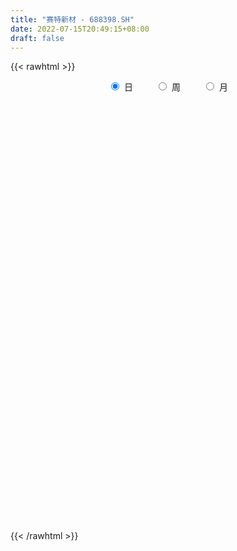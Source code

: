 ```yaml
---
title: "赛特新材 - 688398.SH"
date: 2022-07-15T20:49:15+08:00
draft: false
---
```

{{< rawhtml >}}
    <div style="text-align: center">
        <label style="padding: 1rem;"><input style="margin-right: .5rem" type="radio" name="period" value="D" checked onclick="period_change(this)">日</label>
        <label style="padding: 1rem;"><input style="margin-right: .5rem" type="radio" name="period" value="W" onclick="period_change(this)">周</label>
        <label style="padding: 1rem;"><input style="margin-right: .5rem" type="radio" name="period" value="M" onclick="period_change(this)">月</label>
    </div>
    <div id="chart" style="height: 700px;"></div> 
    <script type="text/javascript">
        const D_v = [12278.02,13432.36,8509.59,10049.21,12695.29,10828.28,22718.46,25634.21,18483.46,27974.72,30126.18,23373.69,38636.84,29291.28,20053.96,10097.93,10551.07,9037.98,10264.54,8578.23,13734.37,10255.56,5484.3,11613.71,15369.95,35619.57,37157.89,31298.63,15963.95,13864.15,15468.65,9977.81,16719.86,11222.38,8313.34,6712.81,6620.62,12981.15,15129.52,12203.04,13342.87,18012.41,9477.32,10071.27,6669.76,5622.01,6272.86,4039.88,4063.46,6725.85,5776.88,4780.91,4203.53,8777.84,6995.36,4001.98,4192.51,2615.13,2587.91,6528.12,3581.88,2781.2,3763.33,2861.06,3731.11,3103.95,3126.99,1891.51,3358.05,4421.25,4525.77,5143.45,4116.68,4930.15,3900.28,3225.94,3921.4,4512.02,4131.15,4532.65,3442.13,2645.24,2448.79,2166.32,2754.48,4717.84,1931.15,2010.33,2217.83,3212.18,3135.94,3151.74,4818.3,7427.54,5377.38,13427.14,10035.27,6969.01,6002.22,5059.52,3197.84,5728.34,4294.59,2792.52,6679.06,12800.27,12626.46,8649.68,16483.27,10061.13,13826.22,8585.02,20159.72,13613.99,15269.76,11119.85,5682.59,6765.22,6624.56,4877.73,11912.73,8663.55,5782.52,13056.8,3123.04,5805.25,5009.69,5238.34,5212.7,6481.0,4826.56,12309.93,16207.43,7540.73,6715.31,4426.97,6935.3,5146.25,3986.11,5538.86,7025.35,4458.13,3303.0,5108.71,3809.28,2514.49,2829.89,2671.63,3146.03,3225.98,3379.79,5049.7,6480.7,3359.59,2506.5,2758.25,2644.55,3819.5,5490.48,5794.18,5654.93,7675.45,6191.43,3412.21,3192.12,2440.14,3125.9,3720.24,2045.59,3667.5,3603.56,3089.27,3540.5,2736.99,1981.83,2464.43,2167.87,2418.95,2006.33,3189.08,5112.03,3307.89,1529.24,2667.75,1915.13,2119.58,1091.3,3151.18,2800.23,2658.96,3882.39,2836.9,3025.4,3704.25,3017.43,2327.35,3832.23,2528.77,3440.33,2181.16,2638.4,1683.12,2317.13,5318.53,4336.3,2422.15,2234.71,3419.46,4502.32,3670.7,2822.89,5572.74,3729.86,3818.53,4030.71,5961.13,3585.2,3541.87,1436.94,3173.98,1672.76,2111.16,3431.91,4452.53,4779.5,3449.83,5229.09,5018.66,4414.3,2751.12,3310.12,2609.38,2291.44,1893.93,3610.65,2933.98,3718.81,4869.57,3731.99,3815.7,10775.71,7818.01,5333.67,4259.81,3641.48,2805.83,2969.87,3297.24,4201.84,2405.27,2636.84,2560.58,4595.8,3374.47,3002.51,2540.91,3042.68,4213.33,2236.99,2502.99,1378.53,2194.33,22786.14,21904.09,10523.85,9415.69,9258.51,4334.84,6777.68,4356.04,10061.95,8274.8,13832.86,22765.99,16155.96,8705.89,7721.97,7838.19,4985.26,7645.59,5321.14,9605.68,14470.01,9141.52,11750.36,9251.25,12415.51,9178.75,5710.81,5357.32,5726.15,5408.4,3990.24,6196.07,7605.14,10154.63,3180.76,3453.44,4429.44,7071.04,3392.3,2689.47,3547.51,2497.43,2817.69,2487.2,3057.29,3194.77,2011.95,2920.34,2326.95,2892.93,2527.38,3783.75,3593.06,2765.92,2011.83,3782.21,1712.03,2288.2,2550.62,2124.96,3842.44,5292.35,11003.96,4257.52,5183.16,5283.07,2936.11,4467.14,5633.52,9135.94,3139.42,3593.7,2653.41,5980.18,9421.3,11331.35,5070.1,9623.36,5595.45,8118.01,7593.84,7572.72,5982.28,3393.58,3847.96,3330.56,4608.8,7399.03,4898.37,3239.24,4318.74,3549.91,2690.97,8749.01,11332.45,16515.98,10178.47,4896.81,5215.48,6122.39,5808.08,5585.6,9027.55,3947.29,5220.38,5436.74,6452.83,3169.13,6005.47,4707.4,7022.35,8356.68,8336.08,4239.07,5597.19,3086.01,10277.24,12986.3,8512.94,3741.08,4710.33,4230.79,5948.4,2819.71,2783.05,8081.66,5320.65,3135.26,1938.64,2689.01,2218.99,3491.68,2098.79,2345.19,1365.89,2123.25,1936.61,3040.31,2220.25,1734.51,2273.7,1926.73,3302.12,3633.6,2152.54,3299.17,1644.14,2224.49,1525.48,2508.64,2440.82,2488.96,1528.88,2650.35,3014.11,3309.27,3026.25,2277.31,10047.55,8025.1,3598.88,3874.46,3662.11,6287.82,3067.14,2367.44,2813.68,3128.52,2398.01,3040.39,2159.52,4136.84,3503.26,4363.79,5575.05,5008.08,3040.37,2295.81,2456.34,3211.0,4736.72,2885.78,4432.95,2215.01,5631.82,2129.12,3121.17,5827.99,2742.32,2882.14,3873.34,5247.72,2831.58,2252.17,2657.72,1866.66,2430.15,2343.12,2741.25,3121.23,4499.59,2347.0,2258.55,2037.78,4871.17,3184.95,4404.26,11244.11,13350.76,12666.38,9348.21,4463.02,3692.04,3476.59,7280.66,5320.4,5545.61,5023.46,11365.33,7211.06,4593.53,6005.42,7286.06,4144.94,5488.3,4130.97,3038.31,4197.4,3621.51,3727.72,3179.09,2102.13,2178.19,3271.99,5307.88,5190.74,11738.57,8742.48]
const D_histogram = [0.0,-0.14997151,-0.1470606245,-0.1445081003,-0.110713979,-0.0588574341,0.1657474262,0.437336053,0.6050766145,0.8373155747,0.8584964108,0.9530068428,1.187822442,0.8318581888,0.2500041583,-0.1282420095,-0.2898270578,-0.3747668845,-0.4669868962,-0.5655294233,-0.8964290656,-0.9579066812,-0.9191382587,-0.6598453349,-0.372061594,0.1452560733,0.5722222132,0.5621305447,0.511558148,0.3056339717,0.2032514085,0.1796050073,-0.0676386433,-0.3149164842,-0.3858002409,-0.3976879865,-0.3040600417,-0.0578909409,0.045839002,0.158771461,0.2673608405,0.0657068846,-0.1349090842,-0.287036112,-0.3752533587,-0.4109134774,-0.3399882824,-0.3143287967,-0.3151169678,-0.3872438528,-0.3424293911,-0.3981948333,-0.4410569674,-0.6385053221,-0.8093585614,-0.8148952428,-0.6629748476,-0.508161001,-0.4523029569,-0.2855053749,-0.140229083,-0.0265869347,0.0447382407,0.1501548465,0.1766208121,0.1377722158,-0.0149584525,-0.0791416699,-0.056838495,0.1717954454,0.3980375555,0.5883153136,0.6745363183,0.7233026756,0.7437500425,0.725173451,0.6565695081,0.5880653931,0.4593333168,0.1709176281,0.0339085487,0.0199629856,0.0142755467,-0.021069967,-0.0533202186,-0.1922228393,-0.2268802598,-0.2353463845,-0.2015272133,-0.2050592839,-0.1100962995,-0.0161997816,0.1053281929,0.2605386265,0.3713326445,0.6027098891,0.7130067936,0.6161995861,0.6415045961,0.5829288995,0.4588423602,0.4459345477,0.3894144159,0.2431784115,0.2309786115,0.444578408,0.5647708322,0.5371428027,0.5479140374,0.5732816144,0.5936742815,0.6308628326,0.7332654432,0.6359309391,0.2926136568,0.098352602,-0.1488768533,-0.4523824473,-0.5693647981,-0.6679452098,-0.8714696034,-1.0247308959,-1.0550700382,-1.2296451653,-1.2797303158,-1.3400572159,-1.2097719342,-1.0949132953,-0.9734658523,-0.745460926,-0.6013200326,-0.7265273549,-1.1093402919,-1.3106546677,-1.4886915742,-1.4868883793,-1.51904201,-1.3784310857,-1.1809890903,-0.9428214705,-0.5650196331,-0.2752064289,-0.0653188574,0.0025706643,-0.0278497703,0.020891691,0.0675079694,0.1031747147,0.1426371718,0.203782927,0.238473461,0.2114624758,0.175430117,0.1786283826,0.1822283193,0.2154702679,0.3307897507,0.4652276018,0.6648056309,0.849200637,0.9307908177,1.0921560596,1.0794234899,1.0406545155,0.9775687789,0.9137224579,0.8442820223,0.7845383763,0.729025346,0.5638170306,0.3499928083,0.1263192183,0.0023598099,-0.104938387,-0.1557246065,-0.1706256945,-0.1548447041,-0.1254125378,-0.0931483575,-0.0057049726,0.0230461922,0.0057923803,-0.0228125959,-0.0116702059,-0.0278647483,-0.0558138598,-0.0525239127,-0.0577864529,-0.0520475324,-0.0498061525,-0.0063649304,0.028727969,0.0534923136,-0.0515289253,-0.1499496357,-0.1283275623,-0.0520894538,-0.0156963081,0.094682682,0.1420479005,0.1471105889,0.1282490649,0.1161485838,0.1865129443,0.1506503833,0.1461081304,0.110047811,0.0360886228,0.0404491697,0.0067862075,-0.0515126591,-0.1980223226,-0.2225723839,-0.2218549481,-0.1639889866,0.005532625,0.05234375,0.0662559955,0.049733074,0.0148867866,-0.0105061626,0.0249879813,0.0903455947,0.1739798655,0.2719469287,0.3514440855,0.4488578167,0.5201010279,0.5119468877,0.4583940621,0.4521772646,0.4194036965,0.3305418695,0.2665894647,0.2458835714,0.1775039291,0.0862523709,0.1058674944,0.0973374831,0.1090443738,0.1230004842,0.1201236474,0.1072114444,0.0495130159,0.0387692058,-0.0218415935,-0.085592067,-0.1420298509,-0.2314452109,-0.2731359781,-0.3089092829,-0.2943600864,-0.3428116501,-0.3495720718,-0.2882068507,-0.2147815531,-0.2207579176,-0.2890869722,-0.3143991255,-0.3330418166,-0.3036482097,-0.2194681019,0.2199703838,0.6415604329,0.8567312189,0.8125038132,0.7605960058,0.7220925816,0.7064032692,0.6142429179,0.6269165482,0.6629997167,0.6982275244,0.859669141,0.9838594098,0.9017263595,0.7167748956,0.6471101441,0.4808505778,0.4684361293,0.3127157059,0.1033422021,-0.2986748315,-0.584616433,-0.3551802176,-0.2293860606,-0.3111940588,-0.4383532015,-0.5492583301,-0.6473772929,-0.7608573748,-0.7250346841,-0.7260453261,-0.6903605296,-0.5145484265,-0.3878625243,-0.356437291,-0.3230132588,-0.3799734313,-0.4903708662,-0.5373739657,-0.5147887175,-0.580061877,-0.5756819712,-0.6012290464,-0.6217644019,-0.6838899556,-0.7793933484,-0.7843735145,-0.7816207926,-0.6824011705,-0.5767798451,-0.4751973622,-0.4869638969,-0.473598547,-0.34454667,-0.2746853379,-0.2647431514,-0.2284572433,-0.1649157118,-0.0910750193,-0.031673054,-0.0226533615,0.0022297509,0.0868003825,0.0707719097,0.1812690875,0.351462789,0.4306493705,0.5159467241,0.5981504627,0.7716600006,0.8422104855,0.8687755316,0.8733331309,0.8733546488,1.0083020425,1.1284631656,1.1436934774,1.2007928178,1.0556811159,0.8368915824,0.6899741037,0.592319173,0.5076122649,0.3194326568,0.1904067942,0.0486275824,-0.0510658784,0.0181696568,-0.0835238406,-0.1643011207,-0.3594621312,-0.5552780944,-0.6276548934,-0.389608692,-0.3751046647,-0.1266464169,0.0253320982,0.098603458,0.0221122822,-0.0338831955,-0.0070112177,0.0512624832,0.1547644833,0.1825570173,0.016157213,-0.0233180438,-0.131726635,-0.2218367481,-0.1880347226,-0.1500243181,-0.2042006048,-0.3217867716,-0.2737466101,-0.2960971876,-0.1686296291,-0.1233116701,0.0662566792,0.0847082846,-0.0741761779,-0.1793601272,-0.3145241743,-0.3828192292,-0.5368519972,-0.6849093018,-0.760548419,-0.9382610412,-0.8940809285,-0.8872377037,-0.8147028564,-0.6620959918,-0.5264191721,-0.3913119478,-0.3316754767,-0.3108638955,-0.2420173223,-0.1148501361,-0.0041201614,0.0962556197,0.198062052,0.2617917185,0.2798491695,0.3436387462,0.2730591731,0.2240835997,0.1690076377,0.0921883881,0.0247030424,-0.0532340789,-0.1532987226,-0.2495121597,-0.2885597779,-0.3592717718,-0.3661707872,-0.3446403615,-0.3860443249,-0.5072400181,-0.5030977848,-0.3805378736,-0.0470001359,0.1123029225,0.1729374678,0.1885774306,0.1613642726,0.0949486761,0.0665773861,-0.0010687836,0.0263650212,0.070413414,0.1275113457,0.1307924328,0.1030629451,0.0552008243,-0.0290620855,-0.0506084323,-0.1375377323,-0.1744235008,-0.2267513949,-0.2229568767,-0.211756441,-0.2024003955,-0.2759161357,-0.2826580023,-0.3780140313,-0.478379045,-0.4504493495,-0.3891313661,-0.2613504838,-0.1911885474,-0.1514488246,-0.0469995256,0.0447769507,0.1466715759,0.2249815699,0.2909111991,0.291993209,0.2868074702,0.3111347424,0.3258105413,0.3699393109,0.4210758661,0.3517108245,0.3187805317,0.3345754174,0.3308183176,0.3850869704,0.4547717279,0.4981588391,0.5822800468,0.6970446932,0.6332345569,0.5430001091,0.4045963314,0.3412515278,0.2923953778,0.2092045859,0.1568791093,0.1320284328,0.1062549236,0.1990745923,0.2077442826,0.1780586652,0.2052551012,0.2368544809,0.2364702009,0.2621072584,0.1885172122,0.1250846595,0.0736114796,0.0040849645,-0.0692925873,-0.0932161419,-0.1287105066,-0.1342034853,-0.1656088898,-0.2488843431,-0.2148721466,-0.0894942628,0.0070092437]
const D_fast = [0.0,-0.1874643875,-0.2213186581,-0.254893159,-0.2487775325,-0.2116353461,0.0544063708,0.4353290109,0.7543387259,1.1959065799,1.4317115186,1.7644736614,2.296244871,2.148245165,1.6288921741,1.218585504,0.9845436912,0.8059121433,0.5969454076,0.3570205246,-0.197986384,-0.4989406699,-0.6899568121,-0.595625222,-0.4008568797,0.152774806,0.7227964992,0.8532374669,0.9305546072,0.8010389238,0.7494692127,0.7707240634,0.5065707519,0.1805637899,0.0132299731,-0.0980797691,-0.0804668348,0.1512295307,0.2664192242,0.4190445484,0.594474138,0.4092469032,0.1749036634,-0.0489823924,-0.2310129787,-0.3694014668,-0.3834733424,-0.4363960559,-0.515963469,-0.6849013172,-0.7256942032,-0.8810083537,-1.0341347297,-1.3912094149,-1.7644022945,-1.9736627866,-1.9874861034,-1.959712507,-2.0169302022,-1.9215089638,-1.8112899428,-1.704294528,-1.6217847925,-1.4788294751,-1.4082083064,-1.4126138488,-1.5690841302,-1.6530527652,-1.644959214,-1.3733764122,-1.0476249133,-0.7102683268,-0.4554132424,-0.2258212163,-0.0194363387,0.1432804325,0.2388188666,0.3173310999,0.3034323528,0.0577460711,-0.0707858712,-0.0797406878,-0.08185924,-0.1224722454,-0.1680525517,-0.3550108823,-0.4463883676,-0.5136910885,-0.5302537206,-0.5850506122,-0.5176117026,-0.4277651301,-0.2799051075,-0.0595600173,0.1440671619,0.5261218787,0.8146704816,0.8719131707,1.0575943297,1.144750858,1.1353749088,1.2339507331,1.2747842054,1.1893428038,1.2348876566,1.5596320552,1.8210171874,1.9276748586,2.0754246026,2.2441125832,2.4129238207,2.6078280799,2.8935470514,2.955195282,2.6850314139,2.5153585097,2.230909841,1.8143086352,1.5549850849,1.2894183707,0.8680265762,0.4585825597,0.1644759079,-0.3175105105,-0.6875282399,-1.082869444,-1.2550271459,-1.4138968308,-1.5358158509,-1.4941761561,-1.5003652709,-1.8072044318,-2.4673524419,-2.9963304846,-3.5465402846,-3.9164591846,-4.3283733177,-4.5323701649,-4.6301754421,-4.6277131899,-4.3911662607,-4.1701546637,-3.9765968066,-3.9080646188,-3.945447496,-3.891483112,-3.8279898413,-3.7665294172,-3.6914076672,-3.5793161802,-3.4850072809,-3.4591526473,-3.4513274767,-3.4034721155,-3.3543150989,-3.2672055834,-3.0691886629,-2.8184439114,-2.4526644746,-2.0559693093,-1.7416814241,-1.3072771673,-1.0501538646,-0.8287592101,-0.6474527519,-0.4828684584,-0.3412383885,-0.2048474404,-0.0781041342,-0.1023581919,-0.2286842121,-0.4207779976,-0.5441474535,-0.6776802472,-0.7673976183,-0.8249551299,-0.8478853156,-0.8498062837,-0.8408291928,-0.754812051,-0.7202993382,-0.736105055,-0.7704131802,-0.7621883417,-0.7853490712,-0.8272516476,-0.8370926787,-0.8568018321,-0.8640747947,-0.8742849529,-0.8324349634,-0.7901600717,-0.7520226487,-0.869926119,-1.0058342382,-1.0162940554,-0.9530783104,-0.9206092417,-0.7865595812,-0.7036823875,-0.6618420519,-0.6486413097,-0.6317046449,-0.5147120483,-0.5129120134,-0.4809272338,-0.4894756003,-0.5544126328,-0.5399397935,-0.5719062038,-0.6430832352,-0.8390984794,-0.9192916367,-0.9740379379,-0.957169223,-0.7862644552,-0.7263673927,-0.6958911483,-0.6999808013,-0.7311053921,-0.7591248819,-0.7173837427,-0.6294397306,-0.5023104934,-0.336356698,-0.1689985199,0.0406296655,0.2418981337,0.3617307155,0.4227764053,0.529603924,0.6016812801,0.5954549205,0.5981498818,0.6389148813,0.6149112214,0.5452227559,0.591304753,0.6071091125,0.6460770966,0.690783328,0.717937403,0.7318280612,0.6865078867,0.6854563781,0.6193851804,0.5342366901,0.4422914434,0.2950147807,0.185040019,0.0720393935,0.0129985685,-0.1211559078,-0.2153093475,-0.225995839,-0.2062659296,-0.2674317735,-0.4080325712,-0.5119445059,-0.6138476512,-0.6603660967,-0.6310530144,-0.1366219327,0.4453582246,0.8747118154,1.0336103629,1.171851557,1.3138712782,1.4747827831,1.5361831613,1.7055859286,1.9074190263,2.1172037151,2.493562617,2.8637177382,3.0070162778,3.0012585378,3.0933713223,3.0473244005,3.1520189842,3.0744774874,2.8909395341,2.4142537926,1.9821580829,2.1227992439,2.1912468858,2.0316403729,1.7948929298,1.5466732187,1.2867099326,0.983015507,0.8375795267,0.6550575532,0.5181522173,0.5653272137,0.5950474848,0.5373633954,0.4900341129,0.3380805826,0.1050904311,-0.0762561598,-0.1823680909,-0.3926567197,-0.5321973067,-0.7080516435,-0.8840280994,-1.1171261421,-1.407477872,-1.6085514167,-1.8012038929,-1.8725845635,-1.9111581993,-1.928375057,-2.0618825659,-2.1669168528,-2.1240016433,-2.1228116457,-2.179055247,-2.1998836498,-2.1775710463,-2.1264991085,-2.0750154068,-2.0716590546,-2.0462185045,-1.9399477773,-1.9382832727,-1.7824688229,-1.5244094242,-1.3375605001,-1.1232764655,-0.8915351112,-0.5251105731,-0.2440074669,-0.0002485379,0.2226423442,0.4410025243,0.8280254286,1.2303023431,1.5314560243,1.8887535691,2.0075621462,1.9979955083,2.0235715555,2.073996418,2.1161925762,2.0078711323,1.9264469682,1.796824652,1.6843647216,1.758142671,1.6355682135,1.5137156532,1.2286891099,0.8940536231,0.6647631008,0.8054071291,0.7261349903,0.9429316338,1.1012431735,1.1991653977,1.1282022925,1.0637360159,1.0888551893,1.1599445111,1.302137632,1.3755694203,1.2132089192,1.1679041515,1.0265639016,0.8809946014,0.8677879463,0.8682922713,0.7630658333,0.5650329736,0.5446364827,0.4482616082,0.5335717594,0.5480618009,0.75419432,0.7938229965,0.6163944896,0.4663705085,0.2525754178,0.0885755556,-0.1996702116,-0.5189548417,-0.7847310637,-1.1970089462,-1.3763490656,-1.5913152667,-1.7224561335,-1.7353732669,-1.7313012402,-1.6940220028,-1.7173044009,-1.7742087936,-1.765866551,-1.6674118988,-1.5577119644,-1.4332722784,-1.2819503332,-1.1527727369,-1.0647529936,-0.9150537304,-0.9173685102,-0.9103231836,-0.9231472363,-0.9769193888,-1.0382289739,-1.129474615,-1.2678639393,-1.4264554163,-1.537642979,-1.6981729159,-1.796614628,-1.8612442928,-1.9991593373,-2.2471650351,-2.368797248,-2.3413718051,-2.0195841014,-1.8322053125,-1.7283364002,-1.6655520797,-1.6524241696,-1.6951025971,-1.7068295406,-1.7747429061,-1.740717846,-1.6790660998,-1.5900903317,-1.5541111363,-1.5560748877,-1.5901368025,-1.6816652337,-1.7158636885,-1.8371774217,-1.9176690653,-2.0266848082,-2.0786295092,-2.1203681836,-2.161612237,-2.3041070112,-2.3815133783,-2.5713729152,-2.7913326901,-2.876015332,-2.9119801902,-2.8495369287,-2.8271721293,-2.8252946125,-2.732595195,-2.6296244811,-2.4910619618,-2.3565065753,-2.2178491464,-2.1437688342,-2.0772527055,-1.9751417477,-1.8790133134,-1.7423997161,-1.5859941944,-1.5674315298,-1.5206666898,-1.4212279496,-1.3422804701,-1.1917400747,-1.0083623852,-0.8404355643,-0.6107443448,-0.3217185251,-0.2272200222,-0.1817044427,-0.2189591375,-0.1969910593,-0.1727483648,-0.2036380102,-0.2167437096,-0.2085872779,-0.2077970561,-0.0652087393,-0.0046029784,0.0102260705,0.0887362818,0.1795492818,0.238282552,0.3294464241,0.3029856809,0.2708242931,0.2377539831,0.1692487091,0.0785480106,0.0313204204,-0.036351571,-0.075395421,-0.1482030479,-0.293699587,-0.3134054272,-0.2104011091,-0.1121452916]
const D_slow = [0.0,-0.0374928775,-0.0742580336,-0.1103850587,-0.1380635535,-0.152777912,-0.1113410554,-0.0020070422,0.1492621115,0.3585910051,0.5732151078,0.8114668185,1.108422429,1.3163869762,1.3788880158,1.3468275134,1.274370749,1.1806790278,1.0639323038,0.922549948,0.6984426816,0.4589660113,0.2291814466,0.0642201129,-0.0287952856,0.0075187327,0.150574286,0.2911069222,0.4189964592,0.4954049521,0.5462178042,0.591119056,0.5742093952,0.4954802742,0.3990302139,0.2996082173,0.2235932069,0.2091204717,0.2205802222,0.2602730874,0.3271132975,0.3435400187,0.3098127476,0.2380537196,0.1442403799,0.0415120106,-0.04348506,-0.1220672592,-0.2008465012,-0.2976574644,-0.3832648121,-0.4828135204,-0.5930777623,-0.7527040928,-0.9550437332,-1.1587675438,-1.3245112558,-1.451551506,-1.5646272452,-1.636003589,-1.6710608597,-1.6777075934,-1.6665230332,-1.6289843216,-1.5848291185,-1.5503860646,-1.5541256777,-1.5739110952,-1.588120719,-1.5451718576,-1.4456624688,-1.2985836404,-1.1299495608,-0.9491238919,-0.7631863813,-0.5818930185,-0.4177506415,-0.2707342932,-0.155900964,-0.113171557,-0.1046944198,-0.0997036734,-0.0961347867,-0.1014022785,-0.1147323331,-0.1627880429,-0.2195081079,-0.278344704,-0.3287265073,-0.3799913283,-0.4075154032,-0.4115653486,-0.3852333003,-0.3200986437,-0.2272654826,-0.0765880103,0.1016636881,0.2557135846,0.4160897336,0.5618219585,0.6765325485,0.7880161855,0.8853697894,0.9461643923,1.0039090452,1.1150536472,1.2562463552,1.3905320559,1.5275105652,1.6708309688,1.8192495392,1.9769652474,2.1602816082,2.3192643429,2.3924177571,2.4170059076,2.3797866943,2.2666910825,2.124349883,1.9573635805,1.7394961797,1.4833134557,1.2195459461,0.9121346548,0.5922020759,0.2571877719,-0.0452552117,-0.3189835355,-0.5623499986,-0.7487152301,-0.8990452382,-1.080677077,-1.3580121499,-1.6856758169,-2.0578487104,-2.4295708053,-2.8093313077,-3.1539390792,-3.4491863518,-3.6848917194,-3.8261466276,-3.8949482349,-3.9112779492,-3.9106352831,-3.9175977257,-3.912374803,-3.8954978106,-3.869704132,-3.834044839,-3.7830991072,-3.723480742,-3.670615123,-3.6267575938,-3.5821004981,-3.5365434183,-3.4826758513,-3.3999784136,-3.2836715132,-3.1174701055,-2.9051699462,-2.6724722418,-2.3994332269,-2.1295773544,-1.8694137256,-1.6250215308,-1.3965909163,-1.1855204108,-0.9893858167,-0.8071294802,-0.6661752226,-0.5786770205,-0.5470972159,-0.5465072634,-0.5727418602,-0.6116730118,-0.6543294354,-0.6930406114,-0.7243937459,-0.7476808353,-0.7491070784,-0.7433455304,-0.7418974353,-0.7476005843,-0.7505181357,-0.7574843228,-0.7714377878,-0.784568766,-0.7990153792,-0.8120272623,-0.8244788004,-0.826070033,-0.8188880407,-0.8055149623,-0.8183971937,-0.8558846026,-0.8879664932,-0.9009888566,-0.9049129336,-0.8812422631,-0.845730288,-0.8089526408,-0.7768903746,-0.7478532286,-0.7012249926,-0.6635623967,-0.6270353641,-0.5995234114,-0.5905012557,-0.5803889632,-0.5786924113,-0.5915705761,-0.6410761568,-0.6967192527,-0.7521829898,-0.7931802364,-0.7917970802,-0.7787111427,-0.7621471438,-0.7497138753,-0.7459921787,-0.7486187193,-0.742371724,-0.7197853253,-0.6762903589,-0.6083036268,-0.5204426054,-0.4082281512,-0.2782028942,-0.1502161723,-0.0356176568,0.0774266594,0.1822775835,0.2649130509,0.3315604171,0.3930313099,0.4374072922,0.458970385,0.4854372586,0.5097716294,0.5370327228,0.5677828438,0.5978137557,0.6246166168,0.6369948708,0.6466871722,0.6412267739,0.6198287571,0.5843212944,0.5264599917,0.4581759971,0.3809486764,0.3073586548,0.2216557423,0.1342627243,0.0622110117,0.0085156234,-0.046673856,-0.118945599,-0.1975453804,-0.2808058346,-0.356717887,-0.4115849125,-0.3565923165,-0.1962022083,0.0179805964,0.2211065497,0.4112555512,0.5917786966,0.7683795139,0.9219402434,1.0786693804,1.2444193096,1.4189761907,1.633893476,1.8798583284,2.1052899183,2.2844836422,2.4462611782,2.5664738227,2.683582855,2.7617617815,2.787597332,2.7129286241,2.5667745159,2.4779794615,2.4206329463,2.3428344317,2.2332461313,2.0959315488,1.9340872255,1.7438728818,1.5626142108,1.3811028793,1.2085127469,1.0798756402,0.9829100092,0.8938006864,0.8130473717,0.7180540139,0.5954612973,0.4611178059,0.3324206265,0.1874051573,0.0434846645,-0.1068225971,-0.2622636976,-0.4332361865,-0.6280845236,-0.8241779022,-1.0195831004,-1.190183393,-1.3343783543,-1.4531776948,-1.574918669,-1.6933183058,-1.7794549733,-1.8481263078,-1.9143120956,-1.9714264065,-2.0126553344,-2.0354240892,-2.0433423527,-2.0490056931,-2.0484482554,-2.0267481598,-2.0090551823,-1.9637379105,-1.8758722132,-1.7682098706,-1.6392231896,-1.4896855739,-1.2967705737,-1.0862179524,-0.8690240695,-0.6506907867,-0.4323521245,-0.1802766139,0.1018391775,0.3877625469,0.6879607513,0.9518810303,1.1611039259,1.3335974518,1.4816772451,1.6085803113,1.6884384755,1.736040174,1.7481970696,1.7354306,1.7399730142,1.7190920541,1.6780167739,1.5881512411,1.4493317175,1.2924179942,1.1950158211,1.101239655,1.0695780507,1.0759110753,1.1005619398,1.1060900103,1.0976192114,1.095866407,1.1086820278,1.1473731487,1.193012403,1.1970517062,1.1912221953,1.1582905365,1.1028313495,1.0558226689,1.0183165894,0.9672664382,0.8868197453,0.8183830927,0.7443587958,0.7022013885,0.671373471,0.6879376408,0.7091147119,0.6905706675,0.6457306357,0.5670995921,0.4713947848,0.3371817855,0.1659544601,-0.0241826447,-0.258747905,-0.4822681371,-0.704077563,-0.9077532771,-1.0732772751,-1.2048820681,-1.302710055,-1.3856289242,-1.4633448981,-1.5238492287,-1.5525617627,-1.553591803,-1.5295278981,-1.4800123851,-1.4145644555,-1.3446021631,-1.2586924766,-1.1904276833,-1.1344067834,-1.0921548739,-1.0691077769,-1.0629320163,-1.076240536,-1.1145652167,-1.1769432566,-1.2490832011,-1.338901144,-1.4304438408,-1.5166039312,-1.6131150124,-1.739925017,-1.8656994632,-1.9608339316,-1.9725839655,-1.9445082349,-1.901273868,-1.8541295103,-1.8137884422,-1.7900512732,-1.7734069266,-1.7736741225,-1.7670828672,-1.7494795137,-1.7176016773,-1.6849035691,-1.6591378328,-1.6453376268,-1.6526031482,-1.6652552562,-1.6996396893,-1.7432455645,-1.7999334132,-1.8556726324,-1.9086117427,-1.9592118415,-2.0281908755,-2.0988553761,-2.1933588839,-2.3129536451,-2.4255659825,-2.522848824,-2.588186445,-2.6359835818,-2.673845788,-2.6855956694,-2.6744014317,-2.6377335377,-2.5814881453,-2.5087603455,-2.4357620432,-2.3640601757,-2.2862764901,-2.2048238548,-2.112339027,-2.0070700605,-1.9191423544,-1.8394472214,-1.7558033671,-1.6730987877,-1.5768270451,-1.4631341131,-1.3385944034,-1.1930243917,-1.0187632183,-0.8604545791,-0.7247045518,-0.623555469,-0.538242587,-0.4651437426,-0.4128425961,-0.3736228188,-0.3406157106,-0.3140519797,-0.2642833316,-0.212347261,-0.1678325947,-0.1165188194,-0.0573051992,0.0018123511,0.0673391657,0.1144684687,0.1457396336,0.1641425035,0.1651637446,0.1478405978,0.1245365623,0.0923589357,0.0588080644,0.0174058419,-0.0448152439,-0.0985332805,-0.1209068463,-0.1191545353]
const D_data = [['2020-06-24', 58.66, 57.71, 56.75, 58.73],['2020-06-29', 56.9, 55.36, 55.01, 57.53],['2020-06-30', 56.09, 56.75, 55.57, 57.0],['2020-07-01', 57.01, 56.63, 55.8, 57.99],['2020-07-02', 56.9, 57.0, 56.01, 57.5],['2020-07-03', 57.18, 57.37, 56.52, 57.75],['2020-07-06', 57.19, 60.31, 57.19, 60.31],['2020-07-07', 60.82, 62.48, 59.52, 63.25],['2020-07-08', 62.3, 62.8, 61.01, 63.39],['2020-07-09', 63.0, 65.31, 62.8, 65.7],['2020-07-10', 66.95, 64.1, 63.51, 67.35],['2020-07-13', 64.1, 66.16, 62.9, 66.3],['2020-07-14', 66.38, 69.81, 65.56, 71.44],['2020-07-15', 69.85, 63.06, 63.06, 70.9],['2020-07-16', 63.06, 58.31, 58.02, 64.49],['2020-07-17', 57.72, 58.5, 57.72, 59.7],['2020-07-20', 59.88, 59.77, 56.63, 59.98],['2020-07-21', 59.75, 59.97, 58.88, 60.8],['2020-07-22', 59.25, 59.22, 58.79, 60.8],['2020-07-23', 59.22, 58.35, 57.02, 59.8],['2020-07-24', 58.35, 53.8, 53.61, 58.81],['2020-07-27', 53.4, 55.45, 53.4, 56.95],['2020-07-28', 55.98, 55.94, 54.78, 56.8],['2020-07-29', 55.73, 58.9, 55.35, 59.5],['2020-07-30', 58.98, 60.33, 58.98, 61.43],['2020-07-31', 61.0, 65.3, 60.33, 66.85],['2020-08-03', 65.98, 67.03, 64.51, 67.63],['2020-08-04', 68.96, 63.17, 62.5, 69.87],['2020-08-05', 62.2, 62.98, 61.15, 63.36],['2020-08-06', 62.77, 60.73, 60.15, 62.77],['2020-08-07', 61.97, 61.47, 60.61, 63.15],['2020-08-10', 61.8, 62.35, 60.0, 63.7],['2020-08-11', 61.61, 58.94, 58.4, 61.61],['2020-08-12', 58.16, 57.52, 56.01, 58.51],['2020-08-13', 57.52, 58.65, 56.97, 59.08],['2020-08-14', 58.08, 58.9, 57.09, 59.19],['2020-08-17', 58.9, 60.2, 58.49, 60.3],['2020-08-18', 60.25, 62.92, 59.6, 63.0],['2020-08-19', 63.0, 62.11, 62.0, 64.65],['2020-08-20', 61.5, 62.93, 61.5, 64.5],['2020-08-21', 62.78, 63.69, 62.78, 65.8],['2020-08-24', 64.0, 59.73, 57.21, 64.0],['2020-08-25', 59.6, 58.67, 58.38, 60.69],['2020-08-26', 58.67, 58.19, 56.76, 59.17],['2020-08-27', 58.85, 58.1, 56.56, 58.85],['2020-08-28', 57.92, 58.12, 56.84, 58.6],['2020-08-31', 58.6, 59.25, 58.28, 59.85],['2020-09-01', 59.52, 58.67, 57.73, 59.74],['2020-09-02', 58.93, 58.13, 57.65, 58.93],['2020-09-03', 58.47, 56.72, 56.54, 58.63],['2020-09-04', 55.98, 57.77, 55.0, 58.0],['2020-09-07', 57.04, 56.12, 56.0, 58.29],['2020-09-08', 56.86, 55.6, 55.28, 56.87],['2020-09-09', 55.02, 52.48, 52.31, 55.36],['2020-09-10', 52.75, 51.11, 50.56, 54.12],['2020-09-11', 50.6, 51.9, 50.35, 52.31],['2020-09-14', 52.32, 53.5, 51.84, 53.69],['2020-09-15', 53.35, 53.7, 53.0, 53.85],['2020-09-16', 53.51, 52.43, 52.25, 53.65],['2020-09-17', 52.47, 53.9, 51.94, 54.81],['2020-09-18', 53.58, 54.07, 53.1, 54.63],['2020-09-21', 53.74, 54.07, 53.58, 54.55],['2020-09-22', 53.89, 53.81, 53.22, 54.74],['2020-09-23', 54.61, 54.56, 54.03, 54.81],['2020-09-24', 53.94, 53.83, 53.02, 54.2],['2020-09-25', 53.83, 52.88, 52.49, 53.89],['2020-09-28', 52.78, 50.76, 50.75, 53.26],['2020-09-29', 51.01, 51.02, 50.48, 51.62],['2020-09-30', 51.5, 51.71, 50.92, 52.92],['2020-10-09', 52.77, 54.8, 52.3, 54.94],['2020-10-12', 55.48, 56.02, 54.53, 56.38],['2020-10-13', 55.5, 56.9, 54.99, 57.23],['2020-10-14', 57.23, 56.68, 56.1, 57.38],['2020-10-15', 57.28, 56.99, 55.96, 57.49],['2020-10-16', 56.99, 57.29, 56.69, 57.68],['2020-10-19', 57.29, 57.3, 56.79, 57.67],['2020-10-20', 57.11, 56.92, 55.77, 57.49],['2020-10-21', 57.68, 57.0, 56.0, 57.68],['2020-10-22', 56.17, 56.1, 55.59, 57.34],['2020-10-23', 56.94, 53.2, 53.15, 56.94],['2020-10-26', 53.2, 54.01, 52.52, 54.61],['2020-10-27', 53.51, 55.15, 53.51, 55.53],['2020-10-28', 54.21, 55.2, 54.2, 55.75],['2020-10-29', 54.05, 54.7, 54.05, 55.35],['2020-10-30', 55.2, 54.51, 53.03, 55.2],['2020-11-02', 54.99, 52.59, 51.53, 54.99],['2020-11-03', 52.0, 53.23, 52.0, 53.83],['2020-11-04', 53.82, 53.22, 52.69, 53.96],['2020-11-05', 53.94, 53.6, 52.86, 53.94],['2020-11-06', 53.89, 53.0, 52.2, 53.89],['2020-11-09', 53.12, 54.3, 53.02, 54.74],['2020-11-10', 54.25, 54.69, 54.25, 55.53],['2020-11-11', 54.69, 55.6, 53.48, 55.82],['2020-11-12', 56.0, 56.87, 55.43, 57.26],['2020-11-13', 56.1, 57.25, 55.55, 57.48],['2020-11-16', 58.08, 60.06, 57.48, 60.1],['2020-11-17', 61.15, 60.0, 59.07, 61.5],['2020-11-18', 60.0, 58.0, 57.6, 60.0],['2020-11-19', 58.01, 59.89, 57.35, 60.26],['2020-11-20', 59.02, 59.31, 58.1, 59.94],['2020-11-23', 58.9, 58.5, 57.98, 59.46],['2020-11-24', 58.5, 59.99, 58.01, 60.35],['2020-11-25', 60.11, 59.71, 58.92, 60.6],['2020-11-26', 59.9, 58.42, 58.3, 59.9],['2020-11-27', 58.76, 60.0, 58.13, 60.57],['2020-11-30', 60.95, 63.8, 60.95, 64.49],['2020-12-01', 64.05, 64.11, 63.12, 65.74],['2020-12-02', 63.71, 63.14, 62.29, 64.98],['2020-12-03', 63.98, 64.22, 63.21, 66.88],['2020-12-04', 64.38, 65.18, 63.05, 66.5],['2020-12-07', 65.16, 65.96, 64.63, 68.19],['2020-12-08', 67.9, 67.09, 66.25, 68.05],['2020-12-09', 67.0, 69.13, 66.52, 70.5],['2020-12-10', 68.68, 67.51, 66.91, 70.8],['2020-12-11', 68.0, 63.94, 63.57, 68.6],['2020-12-14', 64.19, 64.85, 63.11, 65.47],['2020-12-15', 65.75, 63.31, 62.37, 65.75],['2020-12-16', 63.26, 61.2, 60.88, 64.12],['2020-12-17', 61.43, 62.3, 59.5, 62.8],['2020-12-18', 62.0, 61.74, 61.3, 63.91],['2020-12-21', 61.98, 59.25, 58.54, 61.98],['2020-12-22', 59.5, 58.38, 58.13, 61.18],['2020-12-23', 59.26, 58.78, 57.76, 59.26],['2020-12-24', 58.01, 55.65, 54.8, 58.57],['2020-12-25', 56.48, 55.7, 55.1, 56.83],['2020-12-28', 55.1, 54.28, 53.89, 56.49],['2020-12-29', 54.45, 55.85, 54.14, 56.83],['2020-12-30', 55.26, 55.37, 54.55, 56.3],['2020-12-31', 55.44, 55.2, 54.43, 55.9],['2021-01-04', 55.1, 56.7, 55.1, 57.5],['2021-01-05', 57.49, 56.0, 55.65, 57.5],['2021-01-06', 56.0, 52.0, 51.3, 56.07],['2021-01-07', 52.0, 46.48, 46.12, 52.3],['2021-01-08', 46.58, 45.98, 44.58, 47.6],['2021-01-11', 46.36, 43.85, 43.26, 46.36],['2021-01-12', 43.7, 44.11, 43.69, 44.79],['2021-01-13', 43.74, 42.02, 42.01, 44.47],['2021-01-14', 40.05, 42.89, 40.05, 44.35],['2021-01-15', 42.6, 43.02, 42.58, 43.94],['2021-01-18', 42.5, 43.35, 42.45, 44.41],['2021-01-19', 43.35, 45.63, 43.13, 46.5],['2021-01-20', 45.55, 45.45, 44.51, 46.62],['2021-01-21', 45.23, 45.11, 44.65, 45.48],['2021-01-22', 45.73, 43.5, 43.13, 45.73],['2021-01-25', 43.39, 41.8, 41.76, 43.39],['2021-01-26', 42.65, 42.28, 42.0, 43.3],['2021-01-27', 42.01, 41.99, 41.0, 42.89],['2021-01-28', 41.89, 41.59, 41.51, 43.24],['2021-01-29', 41.66, 41.39, 40.82, 42.21],['2021-02-01', 41.4, 41.53, 41.14, 41.97],['2021-02-02', 41.26, 41.1, 41.01, 41.72],['2021-02-03', 41.02, 40.0, 40.0, 41.05],['2021-02-04', 40.0, 39.35, 37.98, 40.48],['2021-02-05', 39.39, 39.38, 38.5, 40.88],['2021-02-08', 39.38, 39.04, 38.68, 39.77],['2021-02-09', 39.3, 39.17, 38.68, 39.92],['2021-02-10', 39.5, 40.33, 39.03, 40.66],['2021-02-18', 40.88, 41.09, 40.62, 41.78],['2021-02-19', 41.1, 42.81, 40.4, 43.47],['2021-02-22', 43.2, 43.84, 43.04, 44.77],['2021-02-23', 43.83, 43.59, 42.8, 44.47],['2021-02-24', 44.4, 45.7, 44.26, 47.2],['2021-02-25', 45.73, 44.47, 44.1, 45.73],['2021-02-26', 42.95, 44.57, 42.95, 44.59],['2021-03-01', 44.95, 44.55, 44.0, 45.49],['2021-03-02', 44.87, 44.74, 43.86, 45.47],['2021-03-03', 44.47, 44.83, 44.21, 45.27],['2021-03-04', 44.83, 45.1, 44.7, 46.15],['2021-03-05', 44.99, 45.32, 44.7, 45.77],['2021-03-08', 45.76, 43.76, 43.76, 45.76],['2021-03-09', 44.5, 42.4, 42.1, 44.5],['2021-03-10', 42.93, 41.2, 40.73, 42.93],['2021-03-11', 41.76, 41.48, 40.64, 41.98],['2021-03-12', 41.39, 40.94, 40.12, 41.48],['2021-03-15', 41.6, 41.03, 40.36, 41.92],['2021-03-16', 40.74, 41.08, 40.58, 41.8],['2021-03-17', 41.08, 41.24, 40.69, 41.69],['2021-03-18', 41.5, 41.32, 41.05, 41.69],['2021-03-19', 41.06, 41.33, 41.05, 42.18],['2021-03-22', 41.58, 42.2, 41.23, 43.1],['2021-03-23', 42.29, 41.68, 41.61, 42.76],['2021-03-24', 41.64, 41.04, 40.38, 42.27],['2021-03-25', 41.49, 40.66, 40.58, 41.78],['2021-03-26', 41.06, 40.99, 40.32, 41.12],['2021-03-29', 41.0, 40.51, 40.33, 41.18],['2021-03-30', 40.51, 40.1, 39.86, 40.98],['2021-03-31', 40.03, 40.27, 39.87, 40.87],['2021-04-01', 40.2, 40.0, 39.7, 40.47],['2021-04-02', 39.61, 39.98, 39.6, 40.29],['2021-04-06', 40.47, 39.8, 39.7, 40.48],['2021-04-07', 39.92, 40.3, 39.56, 40.66],['2021-04-08', 40.65, 40.3, 39.43, 40.68],['2021-04-09', 39.92, 40.25, 39.41, 40.28],['2021-04-12', 40.12, 38.29, 38.2, 40.12],['2021-04-13', 38.12, 37.62, 37.53, 38.93],['2021-04-14', 38.0, 38.68, 37.22, 38.77],['2021-04-15', 38.55, 39.43, 38.55, 39.78],['2021-04-16', 39.0, 39.08, 38.73, 39.63],['2021-04-19', 39.08, 40.31, 39.08, 40.33],['2021-04-20', 40.19, 39.92, 39.8, 40.52],['2021-04-21', 39.79, 39.53, 39.2, 40.37],['2021-04-22', 39.15, 39.19, 39.13, 39.78],['2021-04-23', 39.19, 39.18, 38.71, 39.57],['2021-04-26', 39.0, 40.39, 38.72, 40.39],['2021-04-27', 40.67, 39.19, 38.73, 40.8],['2021-04-28', 39.03, 39.5, 38.85, 39.9],['2021-04-29', 39.89, 39.01, 39.01, 39.9],['2021-04-30', 39.06, 38.21, 38.14, 39.13],['2021-05-06', 38.52, 38.95, 38.5, 39.58],['2021-05-07', 39.27, 38.33, 38.21, 39.27],['2021-05-10', 38.7, 37.67, 37.61, 38.93],['2021-05-11', 37.21, 35.82, 35.6, 37.23],['2021-05-12', 36.2, 36.62, 35.9, 37.5],['2021-05-13', 36.99, 36.59, 36.36, 37.39],['2021-05-14', 36.82, 37.2, 36.53, 37.37],['2021-05-17', 36.84, 39.04, 36.62, 39.04],['2021-05-18', 39.05, 38.0, 37.63, 39.15],['2021-05-19', 37.83, 37.69, 37.08, 37.96],['2021-05-20', 37.23, 37.24, 37.07, 37.96],['2021-05-21', 37.2, 36.79, 36.51, 37.3],['2021-05-24', 36.97, 36.64, 36.35, 36.98],['2021-05-25', 36.66, 37.33, 36.29, 37.45],['2021-05-26', 37.37, 37.92, 37.35, 38.77],['2021-05-27', 38.01, 38.56, 37.83, 39.22],['2021-05-28', 38.9, 39.32, 38.63, 39.8],['2021-05-31', 40.0, 39.74, 39.14, 40.0],['2021-06-01', 39.51, 40.7, 39.51, 41.49],['2021-06-02', 41.29, 41.17, 40.23, 41.75],['2021-06-03', 41.3, 40.73, 40.51, 41.69],['2021-06-04', 40.53, 40.37, 40.33, 41.13],['2021-06-07', 40.71, 41.17, 40.55, 41.34],['2021-06-08', 41.17, 41.1, 40.66, 41.82],['2021-06-09', 41.69, 40.4, 40.35, 41.69],['2021-06-10', 40.27, 40.58, 40.22, 41.1],['2021-06-11', 40.85, 41.15, 40.42, 41.39],['2021-06-15', 41.34, 40.54, 39.78, 41.34],['2021-06-16', 40.62, 39.99, 39.76, 41.17],['2021-06-17', 40.7, 41.33, 39.81, 41.59],['2021-06-18', 42.09, 41.16, 40.52, 42.09],['2021-06-21', 41.01, 41.58, 41.01, 42.31],['2021-06-22', 41.93, 41.85, 41.6, 43.3],['2021-06-23', 41.97, 41.85, 41.5, 42.75],['2021-06-24', 41.7, 41.86, 41.07, 42.43],['2021-06-25', 41.86, 41.26, 40.66, 42.11],['2021-06-28', 41.26, 41.79, 41.13, 41.86],['2021-06-29', 42.09, 41.07, 40.85, 42.19],['2021-06-30', 41.07, 40.74, 40.6, 41.48],['2021-07-01', 41.28, 40.5, 40.5, 41.58],['2021-07-02', 40.5, 39.62, 39.36, 41.17],['2021-07-05', 39.77, 39.73, 39.32, 40.36],['2021-07-06', 40.35, 39.42, 38.95, 40.35],['2021-07-07', 39.03, 39.8, 39.03, 40.08],['2021-07-08', 40.5, 38.7, 38.45, 40.5],['2021-07-09', 38.7, 38.82, 38.19, 39.48],['2021-07-12', 38.78, 39.58, 38.78, 39.83],['2021-07-13', 39.64, 39.9, 39.5, 39.94],['2021-07-14', 39.9, 38.91, 38.69, 39.9],['2021-07-15', 38.83, 37.71, 37.0, 38.89],['2021-07-16', 37.99, 37.73, 37.5, 38.29],['2021-07-19', 37.9, 37.4, 37.07, 37.99],['2021-07-20', 37.6, 37.73, 37.1, 37.83],['2021-07-21', 37.64, 38.46, 37.64, 38.67],['2021-07-22', 38.58, 44.28, 38.58, 46.0],['2021-07-23', 43.8, 46.7, 43.17, 47.3],['2021-07-26', 46.09, 46.43, 45.53, 47.88],['2021-07-27', 47.75, 44.33, 43.5, 47.87],['2021-07-28', 44.29, 44.65, 42.03, 46.41],['2021-07-29', 45.99, 45.24, 44.63, 46.05],['2021-07-30', 45.66, 46.05, 44.4, 46.4],['2021-08-02', 45.2, 45.45, 45.2, 46.26],['2021-08-03', 45.38, 47.19, 45.27, 48.98],['2021-08-04', 47.99, 48.3, 46.58, 48.53],['2021-08-05', 47.01, 49.22, 47.01, 50.4],['2021-08-06', 48.8, 52.18, 48.52, 56.56],['2021-08-09', 53.97, 53.48, 52.22, 55.18],['2021-08-10', 54.38, 52.05, 51.54, 54.38],['2021-08-11', 52.51, 51.0, 49.95, 52.6],['2021-08-12', 50.99, 52.64, 50.08, 53.55],['2021-08-13', 52.64, 51.6, 51.0, 53.26],['2021-08-16', 52.24, 53.8, 52.1, 54.8],['2021-08-17', 54.0, 52.25, 51.82, 54.76],['2021-08-18', 52.6, 51.15, 48.8, 52.6],['2021-08-19', 51.15, 47.39, 46.9, 52.58],['2021-08-20', 47.39, 47.0, 46.29, 48.14],['2021-08-23', 47.94, 53.29, 47.94, 54.0],['2021-08-24', 52.72, 53.07, 52.72, 54.97],['2021-08-25', 54.87, 50.71, 50.32, 54.87],['2021-08-26', 50.58, 49.6, 48.89, 51.65],['2021-08-27', 49.5, 49.07, 48.14, 50.75],['2021-08-30', 49.08, 48.47, 47.74, 49.43],['2021-08-31', 48.49, 47.4, 47.23, 49.77],['2021-09-01', 47.04, 48.7, 46.09, 49.0],['2021-09-02', 48.5, 47.96, 46.83, 48.5],['2021-09-03', 47.5, 48.13, 47.5, 50.86],['2021-09-06', 48.13, 50.14, 47.3, 50.49],['2021-09-07', 50.25, 50.13, 48.63, 52.77],['2021-09-08', 48.88, 49.2, 48.88, 50.48],['2021-09-09', 49.0, 49.25, 48.29, 50.03],['2021-09-10', 49.64, 47.88, 47.63, 49.72],['2021-09-13', 47.64, 46.5, 45.4, 47.64],['2021-09-14', 47.2, 46.53, 46.28, 47.79],['2021-09-15', 47.33, 46.97, 46.02, 47.42],['2021-09-16', 46.96, 45.35, 45.0, 47.75],['2021-09-17', 46.04, 45.61, 44.56, 46.04],['2021-09-22', 45.36, 44.7, 44.01, 45.6],['2021-09-23', 45.52, 44.12, 44.12, 45.52],['2021-09-24', 44.26, 42.8, 42.78, 44.97],['2021-09-27', 42.94, 41.29, 41.0, 43.73],['2021-09-28', 41.42, 41.42, 40.83, 41.71],['2021-09-29', 41.89, 40.75, 40.61, 41.89],['2021-09-30', 41.68, 41.49, 41.0, 41.87],['2021-10-08', 42.0, 41.44, 41.0, 42.44],['2021-10-11', 42.25, 41.33, 41.03, 42.25],['2021-10-12', 41.32, 39.55, 39.01, 41.32],['2021-10-13', 39.0, 39.25, 38.8, 40.35],['2021-10-14', 39.19, 40.51, 39.04, 40.75],['2021-10-15', 40.22, 39.8, 39.46, 40.57],['2021-10-18', 40.22, 38.78, 38.52, 40.3],['2021-10-19', 38.9, 38.76, 38.61, 39.29],['2021-10-20', 38.88, 38.93, 38.26, 39.07],['2021-10-21', 39.0, 39.04, 38.61, 39.75],['2021-10-22', 39.11, 38.88, 38.62, 39.27],['2021-10-25', 39.33, 38.12, 37.89, 39.33],['2021-10-26', 38.12, 38.11, 37.59, 38.87],['2021-10-27', 40.15, 38.9, 37.84, 40.96],['2021-10-28', 39.06, 37.6, 37.56, 39.07],['2021-10-29', 38.31, 39.26, 37.57, 40.3],['2021-11-01', 38.84, 40.71, 38.84, 41.14],['2021-11-02', 40.5, 40.3, 40.2, 41.16],['2021-11-03', 40.63, 40.96, 40.04, 41.08],['2021-11-04', 41.0, 41.6, 40.51, 42.44],['2021-11-05', 41.82, 43.79, 41.39, 44.3],['2021-11-08', 43.76, 43.64, 42.99, 44.02],['2021-11-09', 44.23, 43.9, 43.0, 44.23],['2021-11-10', 43.84, 44.3, 43.3, 44.44],['2021-11-11', 43.82, 44.88, 43.82, 45.5],['2021-11-12', 44.88, 47.65, 44.0, 47.8],['2021-11-15', 48.4, 49.01, 47.7, 49.69],['2021-11-16', 49.01, 49.01, 47.99, 50.38],['2021-11-17', 49.01, 50.75, 49.01, 50.97],['2021-11-18', 50.43, 49.0, 48.56, 50.75],['2021-11-19', 48.68, 48.0, 47.4, 48.97],['2021-11-22', 48.67, 48.7, 48.01, 49.79],['2021-11-23', 49.2, 49.37, 48.46, 50.27],['2021-11-24', 49.01, 49.7, 48.7, 50.2],['2021-11-25', 49.64, 48.23, 48.0, 49.64],['2021-11-26', 48.33, 48.56, 47.6, 49.45],['2021-11-29', 48.33, 48.01, 47.59, 48.99],['2021-11-30', 48.0, 48.13, 48.0, 49.46],['2021-12-01', 48.98, 50.4, 48.52, 50.75],['2021-12-02', 50.4, 48.39, 48.11, 50.53],['2021-12-03', 46.9, 48.3, 46.9, 49.51],['2021-12-06', 48.4, 46.14, 45.75, 48.4],['2021-12-07', 46.1, 44.92, 44.66, 46.69],['2021-12-08', 45.37, 45.46, 44.6, 45.69],['2021-12-09', 45.12, 49.57, 45.12, 50.31],['2021-12-10', 50.6, 47.31, 46.51, 50.6],['2021-12-13', 48.09, 50.91, 47.85, 52.27],['2021-12-14', 52.35, 50.9, 50.13, 52.35],['2021-12-15', 50.9, 50.73, 49.85, 51.08],['2021-12-16', 50.2, 49.05, 48.91, 50.89],['2021-12-17', 48.9, 49.1, 48.51, 50.75],['2021-12-20', 49.1, 50.2, 48.0, 50.87],['2021-12-21', 50.21, 51.0, 49.01, 51.67],['2021-12-22', 51.56, 52.25, 50.56, 54.0],['2021-12-23', 52.74, 51.96, 51.37, 53.6],['2021-12-24', 51.3, 49.4, 49.31, 52.38],['2021-12-27', 49.38, 50.6, 49.38, 51.4],['2021-12-28', 50.88, 49.44, 48.5, 50.88],['2021-12-29', 49.0, 49.15, 49.0, 50.41],['2021-12-30', 49.23, 50.54, 48.95, 51.36],['2021-12-31', 50.03, 50.8, 50.0, 51.25],['2022-01-04', 50.8, 49.6, 49.5, 51.56],['2022-01-05', 50.0, 48.26, 46.84, 50.0],['2022-01-06', 47.88, 50.03, 47.52, 50.48],['2022-01-07', 49.5, 49.1, 48.52, 50.8],['2022-01-10', 49.1, 51.18, 48.43, 51.9],['2022-01-11', 51.53, 50.6, 49.88, 51.76],['2022-01-12', 50.6, 53.12, 49.71, 53.45],['2022-01-13', 52.91, 51.7, 51.5, 55.5],['2022-01-14', 51.04, 49.2, 49.2, 51.97],['2022-01-17', 48.96, 49.15, 48.57, 50.21],['2022-01-18', 49.0, 48.01, 47.8, 49.54],['2022-01-19', 47.88, 48.09, 47.47, 48.56],['2022-01-20', 48.09, 46.1, 45.77, 48.65],['2022-01-21', 46.1, 44.9, 44.8, 46.49],['2022-01-24', 44.9, 44.63, 44.0, 45.3],['2022-01-25', 44.03, 41.96, 41.88, 44.44],['2022-01-26', 42.0, 43.59, 41.96, 44.29],['2022-01-27', 44.59, 42.46, 42.14, 44.59],['2022-01-28', 41.86, 42.7, 41.86, 43.4],['2022-02-07', 43.72, 43.58, 42.52, 43.89],['2022-02-08', 43.27, 43.51, 42.5, 43.73],['2022-02-09', 44.15, 43.69, 42.8, 44.15],['2022-02-10', 43.52, 42.79, 42.26, 43.52],['2022-02-11', 42.79, 42.06, 42.02, 43.07],['2022-02-14', 42.76, 42.47, 41.78, 43.13],['2022-02-15', 42.72, 43.37, 42.1, 43.37],['2022-02-16', 43.49, 43.54, 42.88, 43.65],['2022-02-17', 43.13, 43.8, 43.01, 44.85],['2022-02-18', 44.67, 44.27, 43.16, 44.67],['2022-02-21', 44.42, 44.22, 43.73, 44.69],['2022-02-22', 44.39, 43.89, 42.25, 44.39],['2022-02-23', 43.71, 44.75, 43.49, 44.9],['2022-02-24', 44.82, 43.12, 42.53, 44.97],['2022-02-25', 42.0, 43.1, 41.98, 43.48],['2022-02-28', 43.1, 42.74, 41.71, 43.24],['2022-03-01', 42.88, 42.06, 41.55, 43.01],['2022-03-02', 41.62, 41.68, 41.15, 41.92],['2022-03-03', 41.81, 40.99, 40.92, 41.97],['2022-03-04', 41.12, 39.99, 39.88, 41.19],['2022-03-07', 40.11, 39.18, 39.0, 40.55],['2022-03-08', 39.66, 39.14, 38.7, 39.89],['2022-03-09', 39.66, 38.0, 37.22, 39.69],['2022-03-10', 39.49, 38.1, 38.1, 39.5],['2022-03-11', 37.8, 38.0, 36.75, 38.39],['2022-03-14', 38.0, 36.64, 36.0, 38.0],['2022-03-15', 36.81, 34.6, 34.0, 36.81],['2022-03-16', 35.3, 35.19, 33.73, 35.69],['2022-03-17', 35.4, 36.39, 35.4, 36.68],['2022-03-18', 36.5, 39.82, 36.0, 40.87],['2022-03-21', 39.81, 38.72, 38.04, 40.05],['2022-03-22', 38.2, 37.92, 37.8, 39.86],['2022-03-23', 37.82, 37.44, 37.3, 38.79],['2022-03-24', 37.44, 36.75, 36.69, 37.99],['2022-03-25', 36.96, 35.85, 35.65, 37.15],['2022-03-28', 35.5, 35.88, 34.88, 36.26],['2022-03-29', 35.7, 34.9, 34.7, 36.46],['2022-03-30', 34.72, 35.74, 34.72, 35.99],['2022-03-31', 35.3, 35.93, 35.3, 36.43],['2022-04-01', 35.68, 36.2, 35.5, 36.48],['2022-04-06', 36.0, 35.55, 35.26, 36.76],['2022-04-07', 35.36, 34.95, 34.95, 35.91],['2022-04-08', 35.5, 34.32, 33.99, 35.54],['2022-04-11', 34.61, 33.28, 33.1, 35.0],['2022-04-12', 33.48, 33.51, 32.4, 33.89],['2022-04-13', 33.84, 32.08, 31.96, 33.84],['2022-04-14', 32.08, 32.0, 31.52, 33.0],['2022-04-15', 32.13, 31.15, 30.68, 32.13],['2022-04-18', 30.53, 31.28, 30.44, 31.81],['2022-04-19', 31.2, 30.97, 30.74, 31.89],['2022-04-20', 31.39, 30.56, 30.3, 31.66],['2022-04-21', 30.12, 28.87, 28.61, 30.37],['2022-04-22', 28.84, 28.97, 28.43, 29.24],['2022-04-25', 28.78, 27.01, 26.92, 28.89],['2022-04-26', 27.01, 25.75, 25.26, 27.4],['2022-04-27', 24.51, 26.45, 23.99, 26.8],['2022-04-28', 26.12, 26.42, 25.56, 26.98],['2022-04-29', 26.43, 27.14, 25.76, 27.29],['2022-05-05', 26.7, 26.4, 25.6, 27.09],['2022-05-06', 25.65, 25.8, 25.13, 26.26],['2022-05-09', 25.13, 26.54, 25.12, 26.78],['2022-05-10', 26.02, 26.53, 25.63, 26.96],['2022-05-11', 26.87, 26.88, 26.68, 27.26],['2022-05-12', 26.54, 26.85, 26.39, 27.36],['2022-05-13', 27.8, 26.93, 26.5, 27.83],['2022-05-16', 27.24, 26.18, 26.13, 27.68],['2022-05-17', 26.45, 25.98, 25.59, 26.47],['2022-05-18', 25.82, 26.31, 25.8, 26.75],['2022-05-19', 26.17, 26.23, 25.76, 26.37],['2022-05-20', 26.1, 26.73, 26.02, 26.8],['2022-05-23', 27.0, 27.1, 26.5, 27.2],['2022-05-24', 26.98, 25.57, 25.26, 27.27],['2022-05-25', 25.18, 25.75, 25.17, 25.9],['2022-05-26', 25.75, 26.32, 25.26, 26.4],['2022-05-27', 26.29, 26.13, 25.82, 26.77],['2022-05-30', 26.02, 27.05, 26.02, 27.7],['2022-05-31', 27.18, 27.7, 26.54, 27.7],['2022-06-01', 27.58, 27.86, 27.4, 28.28],['2022-06-02', 28.29, 28.97, 27.7, 29.28],['2022-06-06', 29.3, 30.25, 29.07, 30.45],['2022-06-07', 30.25, 28.55, 28.2, 30.5],['2022-06-08', 28.4, 28.16, 27.43, 28.88],['2022-06-09', 28.41, 27.22, 27.03, 28.41],['2022-06-10', 27.1, 27.83, 27.1, 27.83],['2022-06-13', 27.5, 27.89, 27.45, 28.16],['2022-06-14', 27.4, 27.24, 26.38, 27.63],['2022-06-15', 27.58, 27.35, 27.0, 27.86],['2022-06-16', 27.34, 27.55, 27.32, 28.09],['2022-06-17', 27.5, 27.45, 26.93, 27.75],['2022-06-20', 27.8, 29.2, 27.8, 29.25],['2022-06-21', 29.28, 28.55, 28.21, 29.33],['2022-06-22', 28.55, 28.14, 28.1, 29.12],['2022-06-23', 28.45, 28.98, 27.96, 29.09],['2022-06-24', 29.09, 29.36, 28.85, 30.35],['2022-06-27', 29.89, 29.23, 29.01, 29.97],['2022-06-28', 29.23, 29.83, 29.05, 29.87],['2022-06-29', 29.78, 28.65, 28.55, 29.78],['2022-06-30', 28.52, 28.55, 28.32, 29.0],['2022-07-01', 28.55, 28.49, 28.12, 29.0],['2022-07-04', 29.18, 27.99, 27.97, 29.18],['2022-07-05', 28.0, 27.55, 27.3, 28.52],['2022-07-06', 27.32, 27.86, 27.3, 28.35],['2022-07-07', 27.7, 27.48, 27.3, 27.86],['2022-07-08', 27.4, 27.65, 27.4, 28.18],['2022-07-11', 27.4, 27.11, 26.97, 28.0],['2022-07-12', 26.81, 25.98, 25.98, 27.37],['2022-07-13', 26.22, 27.12, 25.83, 27.41],['2022-07-14', 27.24, 28.56, 27.23, 29.3],['2022-07-15', 28.5, 28.75, 27.85, 29.12]]
const W_v = [325441.58,179691.28,113601.3,81717.15,63159.84,60727.45,53414.62,36474.06,29501.87,25355.32,55923.12,60050.18,62782.06,75570.92,62732.36,78073.62,119929.51,84762.04,63975.17,32646.24,55514.73,124937.03,121453.7,52166.19,78343.09,113753.27,52946.2,60277.2,49852.77,26878.93,28759.62,19505.55,16240.65,8376.55,4421.25,22616.33,20323.16,13456.96,14089.33,23910.9,41493.16,22692.35,60620.81,71454.71,35069.95,42538.64,21265.98,47365.65,27209.94,25434.05,14971.32,21495.76,7909.3,9309.98,28728.2,14523.99,16637.82,11039.41,15805.99,11077.42,12403.65,15410.03,12260.14,17731.15,8173.02,19974.73,17699.12,16447.86,20863.0,13715.52,15254.35,32002.9,16916.26,15572.96,15036.42,50766.08,40310.57,59291.64,45407.27,46183.94,48306.68,26678.18,28823.41,19197.75,8362.18,10454.01,2892.93,14681.94,12458.02,29579.43,27455.78,24788.01,39738.27,28390.38,23476.0,30641.08,42929.13,29588.9,25771.57,27954.18,40459.68,21450.31,21259.26,12843.66,10686.31,12870.66,10845.82,11617.65,21674.49,25448.37,13774.79,9336.75,21490.55,15585.65,17530.07,8570.31,17086.95,12038.9,14264.15,23704.49,43520.41,26646.72,36461.4,20999.92,14808.64,34251.66]
const W_histogram = [0.0,-0.4645925926,-1.3494079561,-1.5955477656,-2.1402344909,-2.6726873076,-2.8947961313,-3.0624140214,-2.951005969,-2.6919038882,-1.957113115,-1.4853620779,-0.7671400191,-0.1798636842,0.1526489674,0.6350865126,1.1605057005,1.2716908251,1.5299681066,1.5270943856,1.4644200388,1.8154024849,1.6162484508,1.1364716526,1.5372125401,1.4870089503,1.2338149158,1.3335491447,0.9850733133,0.704818802,0.1281355683,-0.0913107877,-0.2895634837,-0.4622033431,-0.3368228033,-0.068744417,-0.1450424425,-0.088243297,-0.1307636159,0.1345813148,0.438912978,0.6632966303,1.1108373797,1.2625466239,1.1567390062,0.6473751473,0.2638461084,-0.5777982643,-1.2616445697,-1.5883294435,-1.8356947157,-2.0098110159,-1.9354077647,-1.6070854032,-1.1791085086,-0.7728737528,-0.7271851255,-0.6038072415,-0.4834136047,-0.4128577071,-0.2946101996,-0.2438952045,-0.156562524,-0.1187847739,-0.044215478,-0.0301663034,-0.0087689764,0.2037562649,0.4300213116,0.6348261397,0.7648574128,0.8452059409,0.777233154,0.6716940522,0.5281035969,1.0089925825,1.2398585642,1.7317704666,1.9293504807,1.6711471099,1.5626579263,1.3580410954,1.1448386075,0.8059102232,0.3696480978,-0.0098673563,-0.253487523,-0.5000525207,-0.6884494979,-0.7459797274,-0.4519258414,0.0053515618,0.3169508691,0.5335867318,0.6257983009,0.5871760349,0.6446491112,0.6627824479,0.7239966335,0.6095192191,0.5044053861,0.1287233427,-0.2631280324,-0.544417257,-0.5585414429,-0.6189020199,-0.8274741348,-1.044646911,-1.0102995986,-1.1873065066,-1.2091087313,-1.2720463457,-1.4368930671,-1.5905184477,-1.7030959174,-1.7488914994,-1.5888131008,-1.3893447202,-1.1980043921,-0.7995256879,-0.5442775961,-0.3424422606,-0.0377426026,0.138130478,0.2256377008,0.3764636365]
const W_fast = [0.0,-0.5807407407,-1.8029080933,-2.4479348442,-3.5276801921,-4.7283048358,-5.6741126923,-6.6073340878,-7.2336775276,-7.6475514189,-7.4020389244,-7.3016284068,-6.7751913527,-6.2328809389,-5.8622060455,-5.2209968721,-4.4054512591,-3.9763434282,-3.33557412,-2.9566742447,-2.6532435817,-1.8484105144,-1.6435024358,-1.8391613209,-1.0541172984,-0.7325686506,-0.6773089561,-0.244187441,-0.3463949441,-0.4504447549,-0.9950940966,-1.2373681495,-1.5080117164,-1.7962024116,-1.7550275726,-1.5041352906,-1.6166939267,-1.5819556054,-1.6571668282,-1.3581765689,-0.9441166612,-0.5539088514,0.171341243,0.6386871432,0.822064277,0.4745442049,0.1569766931,-0.8291172456,-1.8283746935,-2.5521419282,-3.2584308792,-3.9349999334,-4.3444486234,-4.4178976127,-4.2846978452,-4.0716815277,-4.2077891818,-4.2353631081,-4.2358228725,-4.2684814016,-4.2238864441,-4.2341452501,-4.1859532006,-4.1778716439,-4.1143562175,-4.1078486189,-4.0886435359,-3.8251792284,-3.4914088538,-3.1278974907,-2.8066518645,-2.5150018512,-2.3886663496,-2.3262819384,-2.3378464944,-1.6047093631,-1.0638787405,-0.1390242214,0.5408934129,0.7004768196,0.9826521176,1.1175455605,1.1905527245,1.053101896,0.7092517951,0.3272695018,0.0202774544,-0.3513006734,-0.7118100251,-0.9558351865,-0.7747627609,-0.3161474672,0.0746895574,0.4247221031,0.6733832474,0.7815549901,1.0001903442,1.1840192929,1.4262326368,1.4641350273,1.4851225408,1.141621333,0.6839879499,0.266594411,0.1128348644,-0.1022512175,-0.5176918662,-0.9960263702,-1.2142539574,-1.688087492,-2.0121668996,-2.3931161004,-2.9171860885,-3.468441081,-4.0067925301,-4.489810987,-4.7269358636,-4.8748036631,-4.9829644329,-4.7843671508,-4.6651884579,-4.5489636876,-4.2536996803,-4.0432939802,-3.8993773322,-3.6544354874]
const W_slow = [0.0,-0.1161481481,-0.4535001372,-0.8523870786,-1.3874457013,-2.0556175282,-2.779316561,-3.5449200664,-4.2826715586,-4.9556475307,-5.4449258094,-5.8162663289,-6.0080513337,-6.0530172547,-6.0148550129,-5.8560833847,-5.5659569596,-5.2480342533,-4.8655422266,-4.4837686303,-4.1176636205,-3.6638129993,-3.2597508866,-2.9756329735,-2.5913298384,-2.2195776009,-1.9111238719,-1.5777365857,-1.3314682574,-1.1552635569,-1.1232296648,-1.1460573618,-1.2184482327,-1.3339990685,-1.4182047693,-1.4353908736,-1.4716514842,-1.4937123084,-1.5264032124,-1.4927578837,-1.3830296392,-1.2172054816,-0.9394961367,-0.6238594807,-0.3346747292,-0.1728309424,-0.1068694153,-0.2513189813,-0.5667301238,-0.9638124846,-1.4227361636,-1.9251889175,-2.4090408587,-2.8108122095,-3.1055893367,-3.2988077749,-3.4806040562,-3.6315558666,-3.7524092678,-3.8556236946,-3.9292762445,-3.9902500456,-4.0293906766,-4.0590868701,-4.0701407395,-4.0776823154,-4.0798745595,-4.0289354933,-3.9214301654,-3.7627236304,-3.5715092773,-3.360207792,-3.1658995035,-2.9979759905,-2.8659500913,-2.6137019456,-2.3037373046,-1.870794688,-1.3884570678,-0.9706702903,-0.5800058087,-0.2404955349,0.045714117,0.2471916728,0.3396036973,0.3371368582,0.2737649774,0.1487518473,-0.0233605272,-0.2098554591,-0.3228369194,-0.321499029,-0.2422613117,-0.1088646287,0.0475849465,0.1943789552,0.355541233,0.521236845,0.7022360033,0.8546158081,0.9807171547,1.0128979903,0.9471159822,0.811011668,0.6713763073,0.5166508023,0.3097822686,0.0486205409,-0.2039543588,-0.5007809854,-0.8030581683,-1.1210697547,-1.4802930215,-1.8779226334,-2.3036966127,-2.7409194876,-3.1381227628,-3.4854589429,-3.7849600409,-3.9848414628,-4.1209108619,-4.206521427,-4.2159570777,-4.1814244582,-4.125015033,-4.0308991239]
const W_data = [['2020-02-14', 70.0, 74.98, 69.99, 113.0],['2020-02-21', 73.95, 67.7, 67.5, 79.52],['2020-02-28', 65.99, 58.0, 58.0, 69.38],['2020-03-06', 58.51, 61.66, 58.51, 63.49],['2020-03-13', 59.0, 54.11, 52.5, 60.84],['2020-03-20', 54.31, 49.16, 46.57, 55.59],['2020-03-27', 48.0, 48.42, 47.1, 52.0],['2020-04-03', 48.3, 45.2, 44.57, 48.3],['2020-04-10', 45.9, 45.57, 45.4, 47.78],['2020-04-17', 45.52, 45.5, 44.61, 46.55],['2020-04-24', 45.7, 51.55, 45.21, 51.99],['2020-04-30', 51.0, 49.34, 42.1, 52.99],['2020-05-08', 48.37, 53.91, 48.31, 55.29],['2020-05-15', 53.86, 54.57, 53.7, 57.98],['2020-05-22', 55.0, 53.0, 51.49, 55.54],['2020-05-29', 52.71, 56.56, 50.0, 57.75],['2020-06-05', 58.0, 59.74, 55.24, 63.5],['2020-06-12', 58.8, 56.48, 55.0, 64.3],['2020-06-19', 56.01, 59.73, 56.01, 60.86],['2020-06-24', 60.3, 57.71, 56.75, 60.45],['2020-07-03', 56.9, 57.37, 55.01, 57.99],['2020-07-10', 57.19, 64.1, 57.19, 67.35],['2020-07-17', 64.1, 58.5, 57.72, 71.44],['2020-07-24', 59.88, 53.8, 53.61, 60.8],['2020-07-31', 53.4, 65.3, 53.4, 66.85],['2020-08-07', 65.98, 61.47, 60.15, 69.87],['2020-08-14', 61.8, 58.9, 56.01, 63.7],['2020-08-21', 58.9, 63.69, 58.49, 65.8],['2020-08-28', 64.0, 58.12, 56.56, 64.0],['2020-09-04', 58.6, 57.77, 55.0, 59.85],['2020-09-11', 57.04, 51.9, 50.35, 58.29],['2020-09-18', 52.32, 54.07, 51.84, 54.81],['2020-09-25', 53.74, 52.88, 52.49, 54.81],['2020-09-30', 52.78, 51.71, 50.48, 53.26],['2020-10-09', 52.77, 54.8, 52.3, 54.94],['2020-10-16', 55.48, 57.29, 54.53, 57.68],['2020-10-23', 57.29, 53.2, 53.15, 57.68],['2020-10-30', 53.2, 54.51, 52.52, 55.75],['2020-11-06', 54.99, 53.0, 51.53, 54.99],['2020-11-13', 53.12, 57.25, 53.02, 57.48],['2020-11-20', 58.08, 59.31, 57.35, 61.5],['2020-11-27', 58.9, 60.0, 57.98, 60.6],['2020-12-04', 60.95, 65.18, 60.95, 66.88],['2020-12-11', 65.16, 63.94, 63.57, 70.8],['2020-12-18', 64.19, 61.74, 59.5, 65.75],['2020-12-25', 61.98, 55.7, 54.8, 61.98],['2020-12-31', 55.1, 55.2, 53.89, 56.83],['2021-01-08', 55.1, 45.98, 44.58, 57.5],['2021-01-15', 46.36, 43.02, 40.05, 46.36],['2021-01-22', 42.5, 43.5, 42.45, 46.62],['2021-01-29', 43.39, 41.39, 40.82, 43.39],['2021-02-05', 41.4, 39.38, 37.98, 41.97],['2021-02-10', 39.38, 40.33, 38.68, 40.66],['2021-02-19', 40.88, 42.81, 40.4, 43.47],['2021-02-26', 43.2, 44.57, 42.8, 47.2],['2021-03-05', 44.95, 45.32, 43.86, 46.15],['2021-03-12', 45.76, 40.94, 40.12, 45.76],['2021-03-19', 41.6, 41.33, 40.36, 42.18],['2021-03-26', 41.58, 40.99, 40.32, 43.1],['2021-04-02', 41.0, 39.98, 39.6, 41.18],['2021-04-09', 40.47, 40.25, 39.41, 40.68],['2021-04-16', 40.12, 39.08, 37.22, 40.12],['2021-04-23', 39.08, 39.18, 38.71, 40.52],['2021-04-30', 39.0, 38.21, 38.14, 40.8],['2021-05-07', 38.52, 38.33, 38.21, 39.58],['2021-05-14', 38.7, 37.2, 35.6, 38.93],['2021-05-21', 36.84, 36.79, 36.51, 39.15],['2021-05-28', 36.97, 39.32, 36.29, 39.8],['2021-06-04', 40.0, 40.37, 39.14, 41.75],['2021-06-11', 40.71, 41.15, 40.22, 41.82],['2021-06-18', 41.34, 41.16, 39.76, 42.09],['2021-06-25', 41.01, 41.26, 40.66, 43.3],['2021-07-02', 41.26, 39.62, 39.36, 42.19],['2021-07-09', 39.77, 38.82, 38.19, 40.5],['2021-07-16', 38.78, 37.73, 37.0, 39.94],['2021-07-23', 37.9, 46.7, 37.07, 47.3],['2021-07-30', 46.09, 46.05, 42.03, 47.88],['2021-08-06', 45.2, 52.18, 45.2, 56.56],['2021-08-13', 53.97, 51.6, 49.95, 55.18],['2021-08-20', 52.24, 47.0, 46.29, 54.8],['2021-08-27', 47.94, 49.07, 47.94, 54.97],['2021-09-03', 49.08, 48.13, 46.09, 50.86],['2021-09-10', 48.13, 47.88, 47.3, 52.77],['2021-09-17', 47.64, 45.61, 44.56, 47.79],['2021-09-24', 45.36, 42.8, 42.78, 45.6],['2021-09-30', 42.94, 41.49, 40.61, 43.73],['2021-10-08', 42.0, 41.44, 41.0, 42.44],['2021-10-15', 42.25, 39.8, 38.8, 42.25],['2021-10-22', 40.22, 38.88, 38.26, 40.3],['2021-10-29', 39.33, 39.26, 37.56, 40.96],['2021-11-05', 38.84, 43.79, 38.84, 44.3],['2021-11-12', 43.76, 47.65, 42.99, 47.8],['2021-11-19', 48.4, 48.0, 47.4, 50.97],['2021-11-26', 48.67, 48.56, 47.6, 50.27],['2021-12-03', 48.33, 48.3, 46.9, 50.75],['2021-12-10', 48.4, 47.31, 44.6, 50.6],['2021-12-17', 48.09, 49.1, 47.85, 52.35],['2021-12-24', 49.1, 49.4, 48.0, 54.0],['2021-12-31', 49.38, 50.8, 48.5, 51.4],['2022-01-07', 50.8, 49.1, 46.84, 51.56],['2022-01-14', 49.1, 49.2, 48.43, 55.5],['2022-01-21', 48.96, 44.9, 44.8, 50.21],['2022-01-28', 44.9, 42.7, 41.86, 45.3],['2022-02-11', 43.72, 42.06, 42.02, 44.15],['2022-02-18', 42.76, 44.27, 41.78, 44.85],['2022-02-25', 44.42, 43.1, 41.98, 44.97],['2022-03-04', 43.1, 39.99, 39.88, 43.24],['2022-03-11', 40.11, 38.0, 36.75, 40.55],['2022-03-18', 38.0, 39.82, 33.73, 40.87],['2022-03-25', 39.81, 35.85, 35.65, 40.05],['2022-04-01', 35.5, 36.2, 34.7, 36.48],['2022-04-08', 36.0, 34.32, 33.99, 36.76],['2022-04-15', 34.61, 31.15, 30.68, 35.0],['2022-04-22', 30.53, 28.97, 28.43, 31.89],['2022-04-29', 28.78, 27.14, 23.99, 28.89],['2022-05-06', 26.7, 25.8, 25.13, 27.09],['2022-05-13', 25.13, 26.93, 25.12, 27.83],['2022-05-20', 27.24, 26.73, 25.59, 27.68],['2022-05-27', 27.0, 26.13, 25.17, 27.27],['2022-06-02', 26.02, 28.97, 26.02, 29.28],['2022-06-10', 29.3, 27.83, 27.03, 30.5],['2022-06-17', 27.5, 27.45, 26.38, 28.16],['2022-06-24', 27.8, 29.36, 27.8, 30.35],['2022-07-01', 29.89, 28.49, 28.12, 29.97],['2022-07-08', 29.18, 27.65, 27.3, 29.18],['2022-07-15', 27.4, 28.75, 25.83, 29.3]]
const M_v = [618734.16,275386.62,190936.99,279158.96,323254.91,410472.79,283102.3,93488.44,60817.7,114986.01,218149.82,114980.96,67443.24,63133.22,63756.38,65744.56,87803.12,129185.11,210273.0,82432.06,59612.32,128311.8,144467.32,111123.43,38553.17,78810.57,66341.03,60016.43,139079.42,53257.7]
const M_histogram = [0.0,-0.8372877493,-1.0316563534,-0.6343784638,-0.3342862771,0.4234380409,0.4955731596,0.0379949775,-0.0678221892,0.4667159632,0.2318333049,-0.8060128979,-1.2066363068,-1.6614654295,-1.9796883665,-1.9619898974,-1.7640217718,-1.1843672406,-0.6458840495,-0.6232785743,-0.6889306928,-0.0965130878,0.4818648182,0.3327088807,0.2540852981,-0.2139385017,-1.027367598,-1.4156120099,-1.4952728966,-1.4154171047]
const M_fast = [0.0,-1.0466096866,-1.4988923791,-1.2602091054,-1.043688488,-0.1801046598,0.0159237488,-0.4321556889,-0.5549284028,0.0962887404,-0.0806355918,-1.3199850191,-2.0222675046,-2.8924629847,-3.7056080134,-4.1784070186,-4.4214443359,-4.1378816149,-3.7608694361,-3.8940836045,-4.1319683961,-3.5636790632,-2.8648349526,-2.9308136699,-2.945915928,-3.4674243532,-4.537695349,-5.2798427634,-5.7333218742,-6.0073203585]
const M_slow = [0.0,-0.2093219373,-0.4672360257,-0.6258306416,-0.7094022109,-0.6035427007,-0.4796494108,-0.4701506664,-0.4871062137,-0.3704272229,-0.3124688967,-0.5139721211,-0.8156311978,-1.2309975552,-1.7259196468,-2.2164171212,-2.6574225641,-2.9535143743,-3.1149853866,-3.2708050302,-3.4430377034,-3.4671659754,-3.3466997708,-3.2635225506,-3.2000012261,-3.2534858515,-3.510327751,-3.8642307535,-4.2380489776,-4.5919032538]
const M_data = [['2020-02-28', 70.0, 58.0, 58.0, 113.0],['2020-03-31', 58.51, 44.88, 44.61, 63.49],['2020-04-30', 44.9, 49.34, 42.1, 52.99],['2020-05-29', 48.37, 56.56, 48.31, 57.98],['2020-06-30', 58.0, 56.75, 55.0, 64.3],['2020-07-31', 57.01, 65.3, 53.4, 71.44],['2020-08-31', 65.98, 59.25, 56.01, 69.87],['2020-09-30', 59.52, 51.71, 50.35, 59.74],['2020-10-30', 52.77, 54.51, 52.3, 57.68],['2020-11-30', 54.99, 63.8, 51.53, 64.49],['2020-12-31', 64.05, 55.2, 53.89, 70.8],['2021-01-29', 55.1, 41.39, 40.05, 57.5],['2021-02-26', 41.4, 44.57, 37.98, 47.2],['2021-03-31', 44.95, 40.27, 39.86, 46.15],['2021-04-30', 40.2, 38.21, 37.22, 40.8],['2021-05-31', 38.52, 39.74, 35.6, 40.0],['2021-06-30', 39.51, 40.74, 39.51, 43.3],['2021-07-30', 41.28, 46.05, 37.0, 47.88],['2021-08-31', 45.2, 47.4, 45.2, 56.56],['2021-09-30', 47.04, 41.49, 40.61, 52.77],['2021-10-29', 42.0, 39.26, 37.56, 42.44],['2021-11-30', 38.84, 48.13, 38.84, 50.97],['2021-12-31', 48.98, 50.8, 44.6, 54.0],['2022-01-28', 50.8, 42.7, 41.86, 55.5],['2022-02-28', 43.72, 42.74, 41.71, 44.97],['2022-03-31', 42.88, 35.93, 33.73, 43.01],['2022-04-29', 35.68, 27.14, 23.99, 36.76],['2022-05-31', 26.7, 27.7, 25.12, 27.83],['2022-06-30', 27.58, 28.55, 26.38, 30.5],['2022-07-29', 28.55, 28.75, 25.83, 29.3]]
        const D_a = [null,55.01,null,null,null,null,null,null,null,null,null,null,71.44,null,null,null,null,null,null,null,null,53.4,null,null,null,null,null,69.87,null,null,null,null,null,56.01,null,null,null,null,null,null,65.8,null,null,null,null,null,null,null,null,null,null,null,null,null,null,50.35,null,null,null,null,null,null,null,54.81,null,null,null,50.48,null,null,null,null,null,null,57.68,null,null,null,null,null,null,null,null,null,null,51.53,null,null,null,null,null,null,null,null,null,null,61.5,null,null,null,null,null,null,null,58.13,null,null,null,null,null,null,null,null,70.8,null,null,null,null,null,null,null,null,null,null,null,53.89,null,null,null,57.5,null,null,null,null,null,null,null,40.05,null,null,null,null,null,null,null,null,null,43.24,null,null,null,null,37.98,null,null,null,null,null,null,null,null,47.2,null,null,null,null,null,null,null,null,null,null,null,40.12,null,null,null,null,null,43.1,null,null,null,null,null,null,null,null,null,null,null,null,null,null,null,37.22,null,null,null,null,null,null,null,null,40.8,null,null,null,null,null,null,35.6,null,null,null,null,39.15,null,null,null,null,36.29,null,null,null,null,null,null,null,null,null,41.82,null,null,null,null,39.76,null,null,null,43.3,null,null,null,null,null,null,null,null,null,null,null,null,null,null,null,null,37.0,null,null,null,null,null,null,null,null,null,null,null,null,null,null,null,56.56,null,null,null,null,null,null,null,null,null,null,null,null,null,null,null,null,null,null,null,null,null,null,null,null,null,null,null,null,null,null,null,null,null,null,null,null,null,null,null,null,null,null,null,null,null,null,null,null,null,null,null,37.56,null,null,null,null,null,null,null,null,null,null,null,null,null,50.97,null,null,null,null,null,null,null,null,null,null,null,null,null,null,44.6,null,null,null,null,null,null,null,null,null,54.0,null,null,null,null,null,null,null,null,46.84,null,null,null,null,null,55.5,null,null,null,null,null,null,null,null,null,null,null,null,null,null,null,null,41.78,null,null,null,null,null,null,null,44.97,null,null,null,null,null,null,null,null,null,null,null,null,null,33.73,null,null,null,null,null,null,null,null,null,null,null,null,36.76,null,null,null,null,null,null,null,null,null,null,null,null,null,null,23.99,null,null,null,null,null,null,null,null,27.83,null,null,null,null,null,null,null,25.17,null,null,null,null,null,null,null,30.5,null,null,null,null,26.38,null,null,null,null,null,null,null,30.35,null,null,null,null,null,null,null,null,null,null,null,null,25.83,null,null]
const W_a = [null,null,null,null,null,null,null,44.57,null,null,null,null,null,null,null,null,null,null,null,null,null,null,71.44,null,null,null,null,null,null,null,50.35,null,null,null,null,null,null,null,null,null,null,null,null,70.8,null,null,null,null,null,null,null,37.98,null,null,null,null,null,null,43.1,null,null,null,null,null,null,35.6,null,null,null,null,null,null,null,null,null,null,null,56.56,null,null,null,null,null,null,null,null,null,null,null,37.56,null,null,null,null,null,null,null,null,null,null,55.5,null,null,null,null,null,null,null,null,null,null,null,null,null,23.99,null,null,null,null,null,30.5,null,null,null,null,null]
const M_a = [null,null,42.1,null,null,null,null,null,null,null,70.8,null,null,null,null,35.6,null,null,null,null,null,null,null,55.5,null,null,null,null,null,null]
        const D_b = [[{ coord: ['2020-06-29', 69.87] }, { coord: ['2020-08-21', 55.01] }],[{ coord: ['2020-09-11', 54.81] }, { coord: ['2020-11-02', 50.48] }],[{ coord: ['2020-11-17', 61.5] }, { coord: ['2020-12-28', 58.13] }],[{ coord: ['2021-01-14', 43.24] }, { coord: ['2021-04-27', 40.05] }],[{ coord: ['2021-05-11', 39.15] }, { coord: ['2021-06-08', 36.29] }],[{ coord: ['2021-06-08', 41.82] }, { coord: ['2021-10-28', 39.76] }],[{ coord: ['2021-11-17', 50.97] }, { coord: ['2022-01-13', 46.84] }],[{ coord: ['2022-04-27', 27.83] }, { coord: ['2022-06-24', 25.17] }]]
const W_b = [[{ coord: ['2020-04-03', 70.8] }, { coord: ['2020-12-11', 50.35] }],[{ coord: ['2021-02-05', 43.1] }, { coord: ['2022-01-14', 37.98] }]]
const M_b = [[{ coord: ['2020-04-30', 55.5] }, { coord: ['2022-01-28', 42.1] }]]
    </script>
{{< /rawhtml >}}